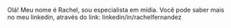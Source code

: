 Olá!
Meu nome é Rachel, sou especialista em mídia. 
Você pode saber mais no meu linkedin, através do link: linkedin/in/rachelfernandez
